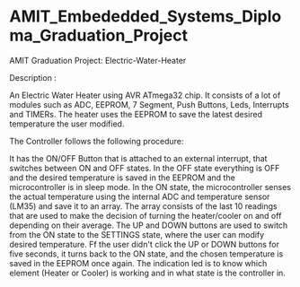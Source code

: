 # AMIT_Embededded_Systems_Diploma_Graduation_Project 

AMIT  Graduation Project: Electric-Water-Heater





Description :

An Electric Water Heater using AVR ATmega32 chip. It consists of a lot of modules such as ADC, EEPROM, 7 Segment, Push Buttons, Leds, Interrupts and TIMERs. The heater uses the EEPROM to save the latest desired temperature the user modified.



The Controller follows the following procedure:

It has the ON/OFF Button that is attached to an external interrupt, that switches between ON and OFF states. In the OFF state everything is OFF and the desired temperature is saved in the EEPROM and the microcontroller is in sleep mode. In the ON state, the microcontroller senses the actual temperature using the internal ADC and temperature sensor (LM35) and save it to an array. The array consists of the last 10 readings that are used to make the decision of turning the heater/cooler on and off depending on their average. The UP and DOWN buttons are used to switch from the ON state to the SETTINGS state, where the user can modify desired temperature. Ff the user didn't click the UP or DOWN buttons for five seconds, it turns back to the ON state, and the chosen temperature is saved in the EEPROM once again.
The indication led is to know which element (Heater or Cooler) is working and in what state is the controller in.
